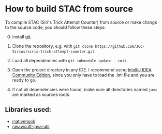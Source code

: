 # How to build STAC from source

To compile STAC (Siri's Trick Attempt Counter) from source or make changs to the source code, you should follow these steps:

0) Install [git](https://git-scm.com/downloads).

1) Clone the repository, e.g. with ```git clone https://github.com/JGC-Sirius/siris-trick-attempt-counter.git```.

2) Load all dependencies with ```git submodule update --init```.

3) Open the project directory in any IDE. I recommend using [IntelliJ IDEA Community Edition](https://www.jetbrains.com/de-de/idea/download/), since you only have to load the .iml file and you are ready to go.

4) If not all dependencies were found, make sure all directories named ```java``` are marked as sources roots.

## Libraries used:
- [jnativehook](https://github.com/kwhat/jnativehook)
- [nwawsoft-java-util](https://java-util.nwawsoft.com/)
